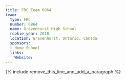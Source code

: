 ```yaml
---
title: FRC Team 6864
team:
  type: FRC
  number: 6864
  name: Gravenhurst High School
  rookie_year: 2018
  location: Gravenhurst, Ontario, Canada
  sponsors:
  - Home School
  links:
    Website:
---
```


{% include remove_this_line_and_add_a_paragraph %}
